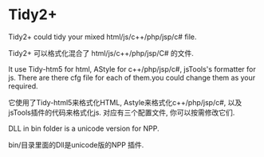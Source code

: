 # Tidy2+

Tidy2+ could tidy your mixed html/js/c++/php/jsp/c# file.

Tidy2+ 可以格式化混合了 html/js/c++/php/jsp/C# 的文件.

It use Tidy-htm5 for html, AStyle for c++/php/jsp/c#, jsTools's formatter for js. There are there cfg file for each of them.you could change them as your required.

它使用了Tidy-html5来格式化HTML, Astyle来格式化c++/php/jsp/c#, 以及jsTools插件的代码来格式化js. 对应有三个配置文件, 你可以按需修改它们.

DLL in bin folder is a unicode version for NPP.

bin/目录里面的Dll是unicode版的NPP 插件.
